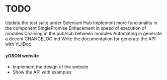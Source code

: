 TODO
====

Update the test suite under Selenium Hub
Implement more funcionality in the component SinglePromise
Enhacement in speed of execution of modules
Chaining in the pub/sub between modules
Automating in generate a decent CHANGELOG.md
Write the documentation for generate the API with YUIDoc

#### yOSON website

* Implement the design of the website
* Show the API with examples

